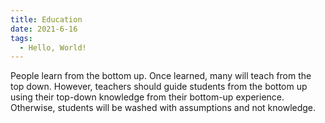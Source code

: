 ```yaml
---
title: Education
date: 2021-6-16
tags:
  - Hello, World!
---
```

People learn from the bottom up.
Once learned, many will teach from the top down.
However, teachers should guide students from the bottom up using their top-down knowledge from their bottom-up experience.
Otherwise, students will be washed with assumptions and not knowledge.